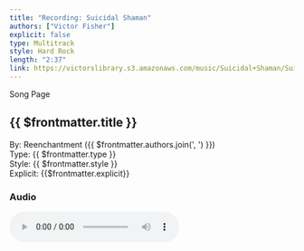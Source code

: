 ```yaml
---
title: "Recording: Suicidal Shaman"
authors: ["Victor Fisher"]
explicit: false
type: Multitrack
style: Hard Rock
length: "2:37"
link: https://victorslibrary.s3.amazonaws.com/music/Suicidal+Shaman/Suicidal+Shaman.mp3
---
```


<g-link to="/60">Song Page</g-link>

## {{ $frontmatter.title }}

By: <g-link to="/16">Reenchantment</g-link> ({{ $frontmatter.authors.join(', ') }})   
Type: {{ $frontmatter.type }}  
Style: {{ $frontmatter.style }}  
Explicit: {{$frontmatter.explicit}}

### Audio

<audio controls controlsList="nodownload">
  <source :src="$frontmatter.link" type="audio/mpeg">
Your browser does not support the audio element.
</audio>
